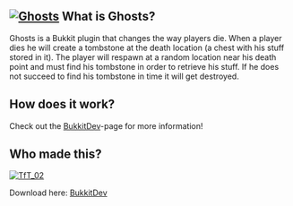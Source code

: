 [![Ghosts][Banner]][GitHub]
What is Ghosts?
----------------

Ghosts is a Bukkit plugin that changes the way players die. When a player dies he will create
a tombstone at the death location (a chest with his stuff stored in it). 
The player will respawn at a random location near his death point and must find his tombstone
in order to retrieve his stuff. If he does not succeed to find his tombstone in time it will get destroyed.

How does it work?
----------------

Check out the [BukkitDev]-page for more information!


Who made this?
----------------   
[![TfT_02](http://www.gravatar.com/avatar/b8914f9970e1f6ffd5281ce4770e20a7.png)](http://dev.bukkit.org/profiles/TfT_02/) 

Download here: [BukkitDev]

[Banner]: https://dl.dropbox.com/u/29178507/Dev/Ghosts/title-banner.png
[BukkitDev]: http://dev.bukkit.org/server-mods/Ghosts/
[GitHub]: https://github.com/TfT-02/Ghosts
